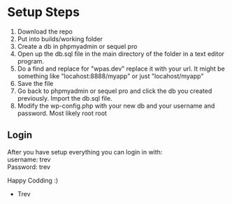 <h1>Setup Steps</h1>
<ol>
    <li>Download the repo</li>
    <li>Put into builds/working folder</li>
    <li>Create a db in phpmyadmin or sequel pro</li>
    <li>Open up the db.sql file in the main directory of the folder in a text editor program.</li>
    <li>Do a find and replace for "wpas.dev" replace it with your url. It might be something like "locahost:8888/myapp" or just "locahost/myapp"</li>
    <li>Save the file</li>
    <li>Go back to phpmyadmin or sequel pro and click the db you created previously. Import the db.sql file.</li>
    <li>Modify the wp-config.php with your new db and your username and password. Most likely root root</li>
</ol>

<h2>Login</h2>
<p>After you have setup everything you can login in with: <br>
username: trev <br>
Password: trev <br>

Happy Codding :) <br>
- Trev
</p>
    